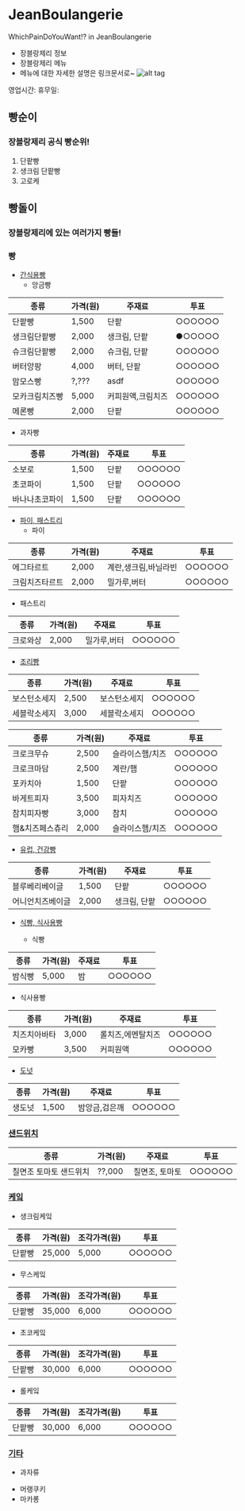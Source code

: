 JeanBoulangerie
============================================
WhichPainDoYouWant!? in JeanBoulangerie
- 장블랑제리 정보
- 장블랑제리 메뉴
- 메뉴에 대한 자세한 설명은 링크문서로~
![alt tag](http://www.dtrix.co.kr/wp-content/uploads/2016/01/%EC%9F%9D%EB%B8%94%EB%9E%91%EC%A0%9C%EB%A6%AC_1.png)

영업시간: 
휴무일:

빵순이
------------------------------
### 장블랑제리 공식 빵순위!
1. 단팥빵
2. 생크림 단팥빵
3. 고로케

빵돌이
-------------------------------
### 장블랑제리에 있는 여러가지 빵들!

### 빵
- [간식용빵](./간식용빵.md/)
  - 앙금빵

종류 | 가격(원) | 주재료 | 투표
---- | -------- | ------ | ----
단팥빵 | 1,500 | 단팥 | ○○○○○○
생크림단팥빵 | 2,000 | 생크림, 단팥 | ●○○○○○
슈크림단팥빵 | 2,000 | 슈크림, 단팥 | ○○○○○○
버터앙팡 | 4,000 | 버터, 단팥 | ○○○○○○
맘모스빵 | ?,??? | asdf | ○○○○○○
모카크림치즈빵 | 5,000 | 커피원액,크림치즈 | ○○○○○○
메론빵 | 2,000 | 단팥 | ○○○○○○

  - 과자빵

종류 | 가격(원) | 주재료 | 투표
---- | -------- | ------ | ----
소보로 | 1,500 | 단팥 | ○○○○○○
초코파이 | 1,500 | 단팥 | ○○○○○○
바나나초코파이 | 1,500 | 단팥 | ○○○○○○

- [파이, 패스트리](./파이,패스트리.md/)
  - 파이

종류 | 가격(원) | 주재료 | 투표
---- | -------- | ------ | ----
에그타르트 | 2,000 | 계란,생크림,바닐라빈 | ○○○○○○
크림치즈타르트 | 2,000 | 밀가루,버터 | ○○○○○○

  - 패스트리

종류 | 가격(원) | 주재료 | 투표
---- | -------- | ------ | ----
크로와상 | 2,000 | 밀가루,버터 | ○○○○○○

- [조리빵](./조리빵.md/)

종류 | 가격(원) | 주재료 | 투표
---- | -------- | ------ | ----
보스턴소세지 | 2,500 | 보스턴소세지 | ○○○○○○
세블락소세지 | 3,000 | 세블락소세지 | ○○○○○○

종류 | 가격(원) | 주재료 | 투표
---- | -------- | ------ | ----
크로크무슈 | 2,500 | 슬라이스햄/치즈 | ○○○○○○
크로크마담 | 2,500 | 계란/햄 | ○○○○○○
포카치아 | 1,500 | 단팥 | ○○○○○○
바게트피자 | 3,500 | 피자치즈 | ○○○○○○
참치피자빵 | 3,000 | 참치 | ○○○○○○
햄&치즈페스츄리 | 2,000 | 슬라이스햄/치즈 | ○○○○○○


- [유럽, 건강빵](./건강빵.md/)

종류 | 가격(원) | 주재료 | 투표
---- | -------- | ------ | ----
블루베리베이글 | 1,500 | 단팥 | ○○○○○○
어니언치즈베이글 | 2,000 | 생크림, 단팥 | ○○○○○○

- [식빵, 식사용빵](./식빵,식사용빵.md/)

  - 식빵 

종류 | 가격(원) | 주재료 | 투표
---- | -------- | ------ | ----
밤식빵 | 5,000 | 밤 | ○○○○○○

  - 식사용빵

종류 | 가격(원) | 주재료 | 투표
---- | -------- | ------ | ----
치즈치아바타 | 3,000 | 롤치즈,에멘탈치즈 | ○○○○○○
모카빵 | 3,500 | 커피원액 | ○○○○○○

- [도넛](./도넛.md/)

종류 | 가격(원) | 주재료 | 투표
---- | -------- | ------ | ----
생도넛 | 1,500 | 밤앙금,검은깨 | ○○○○○○

### [샌드위치](./샌드위치.md/)

종류 | 가격(원) | 주재료 | 투표
---- | -------- | ------ | ----
칠면조 토마토 샌드위치 | ??,000 | 칠면조, 토마토 | ○○○○○○

### [케잌](./케잌.md/)

  - 생크림케잌 

종류 | 가격(원) | 조각가격(원) | 투표
---- | -------- | ------ | ----
단팥빵 | 25,000 | 5,000 | ○○○○○○

  - 무스케잌

종류 | 가격(원) | 조각가격(원) | 투표
---- | -------- | ------ | ----
단팥빵 | 35,000 | 6,000 | ○○○○○○

  - 초코케잌

종류 | 가격(원) | 조각가격(원) | 투표
---- | -------- | ------ | ----
단팥빵 | 30,000 | 6,000 | ○○○○○○

  - 롤케잌

종류 | 가격(원) | 조각가격(원) | 투표
---- | -------- | ------ | ----
단팥빵 | 30,000 | 6,000 | ○○○○○○

### [기타](./기타.md/)

- 과자류
 * 머랭쿠키
 * 마카롱
